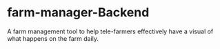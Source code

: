 # farm-manager-Backend

A farm management tool to help tele-farmers effectively have a visual of what happens on the farm daily.
